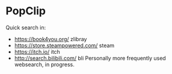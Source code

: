 # PopClip

Quick search in:
- https://book4you.org/ zlibray
- https://store.steampowered.com/ steam
- https://itch.io/ itch
- http://search.bilibili.com/ bli
Personally more frequently used websearch, in progress.

